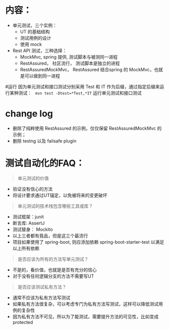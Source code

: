 # 内容：
- 单元测试，三个实例：
  - UT 的基础结构
  - 测试用例的设计
  - 使用 mock 
- Rest API 测试，三种选择：
  - MockMvc, spring 提供, 测试脚本与被测同一进程
  - RestAssured， 社区流行， 测试脚本是独立的进程
  - RestAssuredMockMvc， RestAssured 结合spring 的 MockMvc，也就是可以做到同一进程

#运行
因为单元测试和接口测试分别采用 Test 和 IT 作为后缀，通过指定后缀来运行某种测试：
` mvn test -Dtest=*Test,*IT`  运行单元测试和接口测试

# change log
- 删除了纯粹使用 RestAssured 的示例，仅仅保留 RestAssuredMockMvc 的示例；
- 删除 testng 以及 failsafe plugin 



# 测试自动化的FAQ：
> 单元测试的价值
- 验证没有信心的方法
- 将设计要求通过UT锚定，以免被将来的变更破坏

> 单元测试的技术栈包含哪些工具或库？
- 测试框架：junit 
- 断言库: AssertJ
- 测试替身： Mockito 
- 以上三者都有竟品，但是这三个最流行
- 项目如果使用了 spring-boot, 则应添加依赖 spring-boot-starter-test 以满足以上所有依赖


> 是否应该为所有的方法写单元测试？
- 不是的，看价值，也就是是否有充分的信心
- 对于没有任何逻辑分支的方法不需要写UT

> 是否应该测试私有方法？
- 通常不应该为私有方法写测试
- 如果私有方法很复杂，可以考虑专门为私有方法写测试，这样可以降低测试用例的复杂性
- 因为私有方法不可见，所以为了能测试，需要提升方法的可见性，比如变成 protected 
